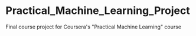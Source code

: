 # Practical_Machine_Learning_Project
Final course project for Coursera's "Practical Machine Learning" course

